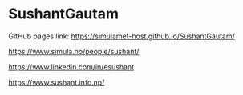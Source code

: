 # SushantGautam

GitHub pages link: https://simulamet-host.github.io/SushantGautam/

https://www.simula.no/people/sushant/ 

https://www.linkedin.com/in/esushant

https://www.sushant.info.np/
